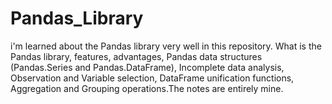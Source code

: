 # Pandas_Library
 i'm learned about the Pandas library very well in this repository. What is the Pandas library, features, advantages, Pandas data structures (Pandas.Series and Pandas.DataFrame), Incomplete data analysis, Observation and Variable selection, DataFrame unification functions, Aggregation and Grouping operations.The notes are entirely mine.
